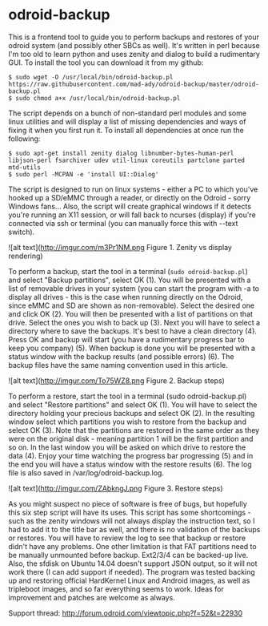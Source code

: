 # odroid-backup

This is a frontend tool to guide you to perform backups and restores of your odroid system (and possibly other SBCs as well). It's written in perl because I'm too old to learn python and uses zenity and dialog to build a rudimentary GUI. To install the tool you can download it from my github:

```
$ sudo wget -O /usr/local/bin/odroid-backup.pl https://raw.githubusercontent.com/mad-ady/odroid-backup/master/odroid-backup.pl 
$ sudo chmod a+x /usr/local/bin/odroid-backup.pl
```

The script depends on a bunch of non-standard perl modules and some linux utilities and will display a list of missing dependencies and ways of fixing it when you first run it. To install all dependencies at once run the following:
```
$ sudo apt-get install zenity dialog libnumber-bytes-human-perl libjson-perl fsarchiver udev util-linux coreutils partclone parted mtd-utils
$ sudo perl -MCPAN -e 'install UI::Dialog'
```
The script is designed to run on linux systems - either a PC to which you've hooked up a SD/eMMC through a reader, or directly on the Odroid - sorry Windows fans… Also, the script will create graphical windows if it detects you're running an X11 session, or will fall back to ncurses (display) if you're connected via ssh or terminal (you can manually force this with --text switch).

![alt text](http://imgur.com/m3Pr1NM.png Figure 1. Zenity vs display rendering)

To perform a backup, start the tool in a terminal (```sudo odroid-backup.pl```) and select "Backup partitions", select OK (1). You will be presented with a list of removable drives in your system (you can start the program with -a to display all drives - this is the case when running directly on the Odroid, since eMMC and SD are shown as non-removable). Select the desired one and click OK (2). You will then be presented with a list of partitions on that drive. Select the ones you wish to back up (3). Next you will have to select a directory where to save the backups. It's best to have a clean directory (4). Press OK and backup will start (you have a rudimentary progress bar to keep you company) (5). When backup is done you will be presented with a status window with the backup results (and possible errors) (6). The backup files have the same naming convention used in this article.

![alt text](http://imgur.com/To75WZ8.png Figure 2. Backup steps)

To perform a restore, start the tool in a terminal (sudo odroid-backup.pl) and select "Restore partitions" and select OK (1). You will have to select the directory holding your precious backups and select OK (2). In the resulting window select which partitions you wish to restore from the backup and select OK (3). Note that the partitions are restored in the same order as they were on the original disk - meaning partition 1 will be the first partition and so on. In the last window you will be asked on which drive to restore the data (4). Enjoy your time watching the progress bar progressing (5) and in the end you will have a status window with the restore results (6). The log file is also saved in /var/log/odroid-backup.log.

![alt text](http://imgur.com/ZAbkngJ.png Figure 3. Restore steps)

As you might suspect no piece of software is free of bugs, but hopefully this six step script will have its uses. This script has some shortcomings - such as the zenity windows will not always display the instruction text, so I had to add it to the title bar as well, and there is no validation of the backups or restores. You will have to review the log to see that backup or restore didn't have any problems. One other limitation is that FAT partitions need to be manually unmounted before backup. Ext2/3/4 can be backed-up live. Also, the sfdisk on Ubuntu 14.04 doesn't support JSON output, so it will not work there (I can add support if needed). The program was tested backing up and restoring official HardKernel Linux and Android images, as well as tripleboot images, and so far everything seems to work. Ideas for improvement and patches are welcome as always.

Support thread: http://forum.odroid.com/viewtopic.php?f=52&t=22930
